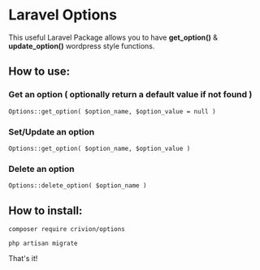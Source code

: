 # Laravel Options

This useful Laravel Package allows you to have **get_option()** & **update_option()** wordpress style functions.

## How to use:

### Get an option ( optionally return a default value if not found )
`Options::get_option( $option_name, $option_value = null )`

### Set/Update an option
`Options::get_option( $option_name, $option_value )`

### Delete an option
`Options::delete_option( $option_name )`

## How to install:
`composer require crivion/options`

`php artisan migrate`

That's it!
